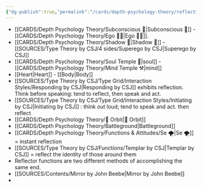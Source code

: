 ```yaml
---
{"dg-publish":true,"permalink":"/cards/depth-psychology-theory/reflection/","noteIcon":"","created":"2022-12-13T22:16:55.861+01:00","updated":"2023-04-14T15:28:52.874+02:00"}
---
```



- [[CARDS/Depth Psychology Theory/Subconscious 🤸\|Subconscious 🤸]] - [[CARDS/Depth Psychology Theory/Ego 🙋‍♂️\|Ego 🙋‍♂️]].
- [[CARDS/Depth Psychology Theory/Shadow 👤\|Shadow 👤]] - [[SOURCES/Type Theory by CSJ/4 sides/Superego by CSJ\|Superego by CSJ]]
- [[CARDS/Depth Psychology Theory/Soul Temple 👥\|soul]] - [[CARDS/Depth Psychology Theory/Mind Temple ⚒️\|mind]]
- [[Heart\|Heart]] - [[Body\|Body]]
- [[SOURCES/Type Theory by CSJ/Type Grid/Interaction Styles/Responding by CSJ\|Responding by CSJ]] exhibits reflection. Think before speaking: tend to reflect, then speak and act. 
- [[SOURCES/Type Theory by CSJ/Type Grid/Interaction Styles/Initiating by CSJ\|Initiating by CSJ]] : think out loud; tend to speak and act. then reflect
- [[CARDS/Depth Psychology Theory/🔄 Orbit\|🔄 Orbit]] 
- [[CARDS/Depth Psychology Theory/Battleground\|Battleground]] 
- [[CARDS/Depth Psychology Theory/Functions & Attitudes/Se 🌪️\|Se 🌪️]] = instant reflection 
- [[SOURCES/Type Theory by CSJ/Functions/Templar by CSJ\|Templar by CSJ]] = reflect the identity of those around them 
- Reflector functions are two different methods of accomplishing the same end.
- [[SOURCES/Contents/Mirror by John Beebe\|Mirror by John Beebe]]
- 